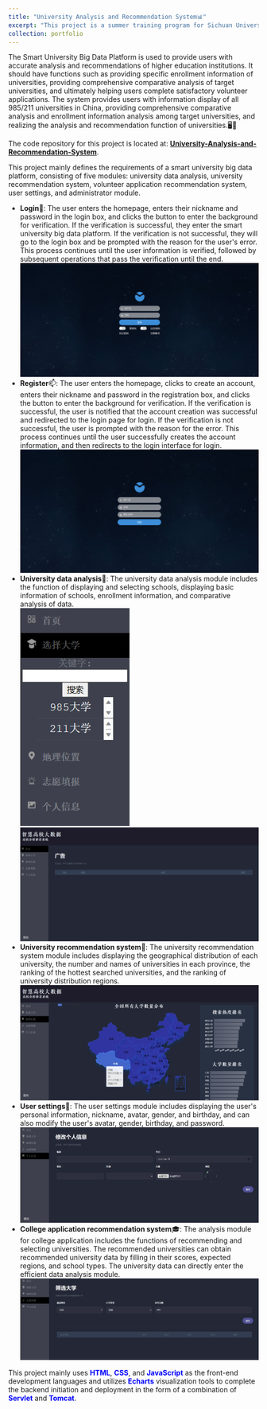 ```yaml
---
title: "University Analysis and Recommendation System📊"
excerpt: "This project is a summer training program for Sichuan University in 2023, aimed at providing users with accurate analysis and recommendations of higher education institutions.<br/><img src='/images/UARS/structure.png'>"
collection: portfolio
---
```


The Smart University Big Data Platform is used to provide users with accurate analysis and recommendations of higher education institutions. It should have functions such as providing specific enrollment information of universities, providing comprehensive comparative analysis of target universities, and ultimately helping users complete satisfactory volunteer applications. The system provides users with information display of all 985/211 universities in China, providing comprehensive comparative analysis and enrollment information analysis among target universities, and realizing the analysis and recommendation function of universities.🖥️📶<br/>

The code repository for this project is located at: <a href="https://github.com/wubeizi/University-Analysis-and-Recommendation-System" target="_blank"><b>University-Analysis-and-Recommendation-System</b></a>.<br/>

This project mainly defines the requirements of a smart university big data platform, consisting of five modules: university data analysis, university recommendation system, volunteer application recommendation system, user settings, and administrator module.
- <b>Login</b>🔑: The user enters the homepage, enters their nickname and password in the login box, and clicks the button to enter the background for verification. If the verification is successful, they enter the smart university big data platform. If the verification is not successful, they will go to the login box and be prompted with the reason for the user's error. This process continues until the user information is verified, followed by subsequent operations that pass the verification until the end.<br/><img src='/images/UARS/UARS7.png'>
- <b>Register</b>📫️: The user enters the homepage, clicks to create an account, enters their nickname and password in the registration box, and clicks the button to enter the background for verification. If the verification is successful, the user is notified that the account creation was successful and redirected to the login page for login. If the verification is not successful, the user is prompted with the reason for the error. This process continues until the user successfully creates the account information, and then redirects to the login interface for login.<br/><img src='/images/UARS/UARS8.png'>
- <b>University data analysis</b>🔎: The university data analysis module includes the function of displaying and selecting schools, displaying basic information of schools, enrollment information, and comparative analysis of data.<br/><img src='/images/UARS/UARS2.png'><img src='/images/UARS/UARS1.png'>
- <b>University recommendation system</b>📘: The university recommendation system module includes displaying the geographical distribution of each university, the number and names of universities in each province, the ranking of the hottest searched universities, and the ranking of university distribution regions.<br/><img src='/images/UARS/UARS3.png'>
- <b>User settings</b>👀: The user settings module includes displaying the user's personal information, nickname, avatar, gender, and birthday, and can also modify the user's avatar, gender, birthday, and password.<br/><img src='/images/UARS/UARS6.png'>
- <b>College application recommendation system</b>🎓️: The analysis module for college application includes the functions of recommending and selecting universities. The recommended universities can obtain recommended university data by filling in their scores, expected regions, and school types. The university data can directly enter the efficient data analysis module.<br/><img src='/images/UARS/UARS5.png'>

This project mainly uses <font color=blue><b>HTML</b></font>, <font color=blue><b>CSS</b></font>, and <font color=blue><b>JavaScript</b></font> as the front-end development languages and utilizes <font color=blue><b>Echarts</b></font> visualization tools to complete the backend initiation and deployment in the form of a combination of <font color=blue><b>Servlet</b></font> and <font color=blue><b>Tomcat</b></font>.